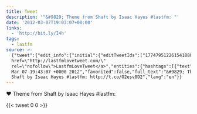 ```yaml
---
title: Tweet
description: '"&#9829; Theme from Shaft by Isaac Hayes #lastfm: "'
date: '2012-03-07T19:03:07+00:00'
links:
  - 'http://bit.ly/I4h'
tags:
  - lastfm
source: >-
  {"tweet":{"edit_info":{"initial":{"editTweetIds":["177479512261541888"],"editableUntil":"2012-03-07T20:43:07.790Z","editsRemaining":"5","isEditEligible":true}},"retweeted":false,"source":"<a
  href=\"http://lastfmlovetweet.com/\"
  rel=\"nofollow\">LastfmLoveTweet</a>","entities":{"hashtags":[{"text":"lastfm","indices":["40","47"]}],"symbols":[],"user_mentions":[],"urls":[{"url":"http://t.co/O2esv8D2","expanded_url":"http://bit.ly/I4h","display_url":"bit.ly/I4h","indices":["49","69"]}]},"display_text_range":["0","69"],"favorite_count":"0","id_str":"177479512261541888","truncated":false,"retweet_count":"0","id":"177479512261541888","possibly_sensitive":false,"created_at":"Wed
  Mar 07 19:43:07 +0000 2012","favorited":false,"full_text":"&#9829; Theme from
  Shaft by Isaac Hayes #lastfm: http://t.co/O2esv8D2","lang":"en"}}
---
```

&#9829; Theme from Shaft by Isaac Hayes #lastfm: 
    
{{< tweet 0 0 >}}
    
